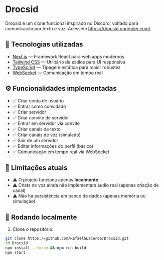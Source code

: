 # Drocsid

Drocsid é um clone funcional inspirado no Discord, voltado para comunicação por texto e voz. Acessem https://drocsid.onrender.com/

## 🔧 Tecnologias utilizadas

- [Next.js](https://nextjs.org/) — Framework React para web apps modernos
- [Tailwind CSS](https://tailwindcss.com/) — Utilitário de estilos para UI responsiva
- [TypeScript](https://www.typescriptlang.org/) — Tipagem estática para maior robustez
- [WebSocket](https://developer.mozilla.org/pt-BR/docs/Web/API/WebSockets_API) — Comunicação em tempo real

## ⚙️ Funcionalidades implementadas

- ✅ Criar conta de usuário
- ✅ Entrar como convidado
- ✅ Criar servidor
- ✅ Criar convite de servidor
- ✅ Entrar em servidor via convite
- ✅ Criar canais de texto
- ✅ Criar canais de voz (simulado)
- ✅ Sair de um servidor
- ✅ Editar informações do perfil (básico)
- ✅ Comunicação em tempo real via WebSocket

## 🚧 Limitações atuais

- ⚠️ O projeto funciona apenas **localmente**
- ⚠️ Chats de voz ainda não implementam áudio real (apenas criação de canal)
- ⚠️ Não há persistência em banco de dados (apenas memória ou simulação)

## 🚀 Rodando localmente

1. Clone o repositório:

```bash
git clone https://github.com/RafaelGLacerda/Drocsid.git
cd Drocsid
npm install --force && npm run build
npm start
